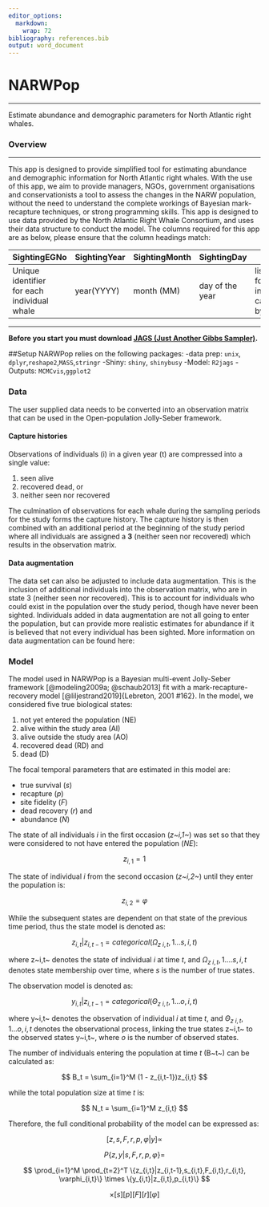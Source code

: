 ```yaml
---
editor_options:
  markdown:
    wrap: 72
bibliography: references.bib
output: word_document
---
```


# NARWPop

------------------------------------------------------------------------

Estimate abundance and demographic parameters for North Atlantic right
whales.

### Overview

------------------------------------------------------------------------

This app is designed to provide simplified tool for estimating abundance
and demographic information for North Atlantic right whales. With the
use of this app, we aim to provide managers, NGOs, government
organisations and conservationists a tool to assess the changes in the
NARW population, without the need to understand the complete workings of
Bayesian mark-recapture techniques, or strong programming skills. This
app is designed to use data provided by the North Atlantic Right Whale
Consortium, and uses their data structure to conduct the model. The
columns required for this app are as below, please ensure that the
column headings match:

| SightingEGNo                                | SightingYear | SightingMonth | SightingDay     | Behaviors                                                            |
|---------------|---------------|---------------|---------------|---------------|
| Unique identifier for each individual whale | year(YYYY)   | month (MM)    | day of the year | list of behaviors for each sighting in capitals, separated by commas |

------------------------------------------------------------------------

**Before you start you must download [JAGS (Just Another Gibbs
Sampler)](https://sourceforge.net/projects/mcmc-jags/files/JAGS/4.x/).**

##Setup
NARWPop relies on the following packages:
-data prep: `unix`, `dplyr`,`reshape2`,`MASS`,`stringr`
-Shiny: `shiny`, `shinybusy`
-Model: `R2jags`
-Outputs: `MCMCvis`,`ggplot2`


### Data

The user supplied data needs to be converted into an observation matrix
that can be used in the Open-population Jolly-Seber framework.

#### Capture histories

Observations of individuals (i) in a given year (t) are compressed into
a single value:

1.  seen alive
2.  recovered dead, or
3.  neither seen nor recovered

The culmination of observations for each whale during the sampling
periods for the study forms the capture history. The capture history is
then combined with an additional period at the beginning of the study
period where all individuals are assigned a **3** (neither seen nor
recovered) which results in the observation matrix.

#### Data augmentation

The data set can also be adjusted to include data augmentation. This is
the inclusion of additional individuals into the observation matrix, who
are in state 3 (neither seen nor recovered). This is to account for
individuals who could exist in the population over the study period,
though have never been sighted. Individuals added in data augmentation
are not all going to enter the population, but can provide more
realistic estimates for abundance if it is believed that not every
individual has been sighted. More information on data augmentation can
be found here:

### Model

The model used in NARWPop is a Bayesian multi-event Jolly-Seber
framework [@modeling2009a; @schaub2013] fit with a
mark-recapture-recovery model [@liljestrand2019]{Lebreton, 2001 #162}.
In the model, we considered five true biological states:

1.  not yet entered the population (NE)
2.  alive within the study area (AI)
3.  alive outside the study area (AO)
4.  recovered dead (RD) and
5.  dead (D)

The focal temporal parameters that are estimated in this model are:

-   true survival (*s*)
-   recapture (*p*)
-   site fidelity (*F*)
-   dead recovery (*r*) and
-   abundance (*N*)

The state of all individuals *i* in the first occasion (*z~i,1~*) was
set so that they were considered to not have entered the population
(*NE*):

$$
z_{i,1} = 1
$$

The state of individual *i* from the second occasion (*z~i,2~*) until
they enter the population is:

$$
z_{i,2} = \varphi
$$

While the subsequent states are dependent on that state of the previous
time period, thus the state model is denoted as:

$$z_{i,t}|z_{i,t-1} = categorical(\Omega_{z~i,t},1...s,i,t)$$

where z~i,t~ denotes the state of individual *i* at time *t*, and
$\Omega_{z~i,t},1....s,i,t$ denotes state membership over time, where
*s* is the number of true states.

The observation model is denoted as:

$$y_{i,t}|z_{i,t-1} = categorical(\Theta_{z~i,t},1...o,i,t)$$

where y~i,t~ denotes the observation of individual *i* at time *t*, and
$\Theta_{z~i,t},1...o,i,t$ denotes the observational process, linking
the true states z~i,t~ to the observed states y~i,t~, where *o* is the
number of observed states.

The number of individuals entering the population at time *t* (B~t~) can
be calculated as:

$$
B_t = \sum_{i=1}^M (1 - z_{i,t-1})z_{i,t}
$$

while the total population size at time *t* is:

$$
N_t = \sum_{i=1}^M z_{i,t}
$$

Therefore, the full conditional probability of the model can be
expressed as:

$$
[z,s,F,r,p,\varphi|y] ∝
$$

$$
P\{z,y|s,F,r,p,\varphi\} =
$$

$$
\prod_{i=1}^M \prod_{t=2}^T \{z_{i,t}|z_{i,t-1},s_{i,t},F_{i,t},r_{i,t}, \varphi_{i,t}\} \times \{y_{i,t}|z_{i,t},p_{i,t}\}
$$

$$
\times [s][p][F][r][\varphi]
$$
